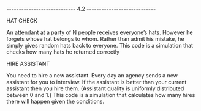 ---------------------------- 4.2 ----------------------------

HAT CHECK

An attendant at a party of N people receives everyone’s hats. 
However he forgets whose hat belongs to whom. 
Rather than admit his mistake, he simply gives random hats back to everyone.
This code is a simulation that checks how many hats he returned correctly

HIRE ASSISTANT

You need to hire a new assistant. Every day an agency sends a new assistant for you to interview. 
If the assistant is better than your current assistant then you hire them. 
(Assistant quality is uniformly distributed between 0 and 1.)
This code is a simulation that calculates how many hires there will happen given the conditions.
